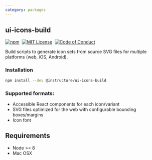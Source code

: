 ```yaml
---
category: packages
---
```


## ui-icons-build

[![npm][npm]][npm-url]&nbsp;
[![MIT License][license-badge]][license]&nbsp;
[![Code of Conduct][coc-badge]][coc]

Build scripts to generate icon sets from source SVG files for multiple platforms (web, iOS, Android).

### Installation

```sh
npm install --dev @instructure/ui-icons-build
```

### Supported formats:

- Accessible React components for each icon/variant
- SVG files optimized for the web with configurable bounding boxes/margins
- Icon font

## Requirements

- Node >= 8
- Mac OSX

[npm]: https://img.shields.io/npm/v/@instructure/ui-icons-build.svg
[npm-url]: https://npmjs.com/package/@instructure/ui-icons-build
[license-badge]: https://img.shields.io/npm/l/instructure-ui.svg?style=flat-square
[license]: https://github.com/instructure/instructure-ui/blob/master/LICENSE
[coc-badge]: https://img.shields.io/badge/code%20of-conduct-ff69b4.svg?style=flat-square
[coc]: https://github.com/instructure/instructure-ui/blob/master/CODE_OF_CONDUCT.md
